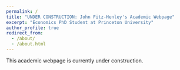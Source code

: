 ```yaml
---
permalink: /
title: "UNDER CONSTRUCTION: John Fitz-Henley's Academic Webpage"
excerpt: "Economics PhD Student at Princeton University"
author_profile: true
redirect_from: 
  - /about/
  - /about.html
---
```


This academic webpage is currently under construction.
